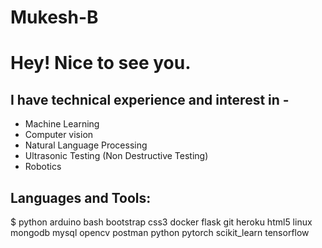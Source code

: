 # Mukesh-B

# Hey! Nice to see you.

## I have technical experience and interest in -
- Machine Learning
- Computer vision
- Natural Language Processing
- Ultrasonic Testing (Non Destructive Testing)
- Robotics

## Languages and Tools:
$ python 
arduino bash bootstrap css3 docker flask git heroku html5 linux mongodb mysql opencv postman python pytorch scikit_learn tensorflow
